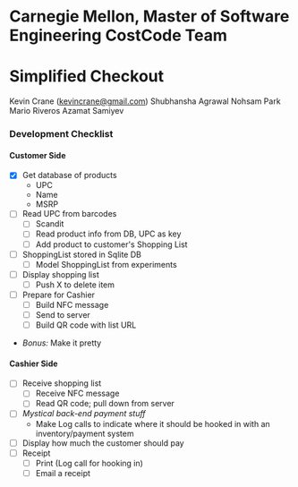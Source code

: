 Carnegie Mellon, Master of Software Engineering
CostCode Team
===============================================
# Simplified Checkout

Kevin Crane (kevincrane@gmail.com)
Shubhansha Agrawal
Nohsam Park
Mario Riveros
Azamat Samiyev

### Development Checklist
#### Customer Side
* [x] Get database of products
    * UPC
    * Name
    * MSRP
* [ ] Read UPC from barcodes
    * [ ] Scandit
    * [ ] Read product info from DB, UPC as key
    * [ ] Add product to customer's Shopping List
* [ ] ShoppingList stored in Sqlite DB
    * [ ] Model ShoppingList from experiments
* [ ] Display shopping list
    * [ ] Push X to delete item
* [ ] Prepare for Cashier
    * [ ] Build NFC message
    * [ ] Send to server
    * [ ] Build QR code with list URL
* *Bonus:* Make it pretty

#### Cashier Side
* [ ] Receive shopping list
    * [ ] Receive NFC message
    * [ ] Read QR code; pull down from server
* [ ] *Mystical back-end payment stuff*
    * Make Log calls to indicate where it should be hooked in with an inventory/payment system
* [ ] Display how much the customer should pay
* [ ] Receipt
    * [ ] Print (Log call for hooking in)
    * [ ] Email a receipt
